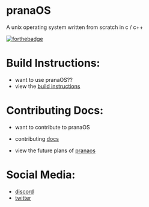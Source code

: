 # pranaOS
A unix operating system written from scratch in c / c++

[![forthebadge](https://forthebadge.com/images/badges/made-with-c-plus-plus.svg)](https://forthebadge.com)

# Build Instructions:
- want to use pranaOS??
- view the [build instructions](https://github.com/pranaOS/pranaOS/blob/master/docs/build.md)

# Contributing Docs:
- want to contribute to pranaOS
- contributing [docs](https://github.com/pranaOS/pranaOS/blob/master/docs/contributing.md)


- view the future plans of [pranaos](https://github.com/pranaOS/pranaOS/blob/master/plans/plans.pdf)

# Social Media:
- [discord](https://discord.gg/XmpBTmy9Bz)
- [twitter](https://twitter.com/os_prana)